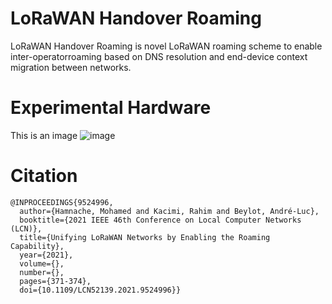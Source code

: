 # LoRaWAN Handover Roaming 
LoRaWAN Handover Roaming is novel LoRaWAN roaming scheme to enable inter-operatorroaming based on DNS resolution and end-device context migration between networks.
# Experimental Hardware
This is an image
![image](./doc/setup-n8.png)
# Citation
```
@INPROCEEDINGS{9524996,
  author={Hamnache, Mohamed and Kacimi, Rahim and Beylot, André-Luc},
  booktitle={2021 IEEE 46th Conference on Local Computer Networks (LCN)}, 
  title={Unifying LoRaWAN Networks by Enabling the Roaming Capability}, 
  year={2021},
  volume={},
  number={},
  pages={371-374},
  doi={10.1109/LCN52139.2021.9524996}}
```



